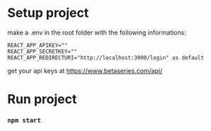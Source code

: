 # Setup project

make a .env in the root folder with the following informations:

```
REACT_APP_APIKEY=""
REACT_APP_SECRETKEY=""
REACT_APP_REDIRECTURI="http://localhost:3000/login" as default
```

get your api keys at https://www.betaseries.com/api/

# Run project

### `npm start`
